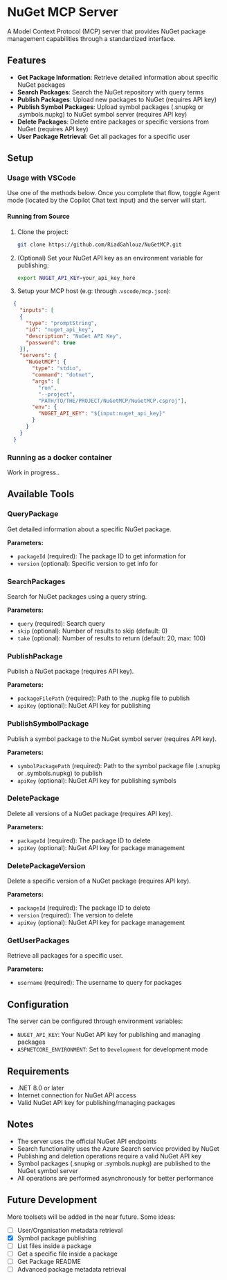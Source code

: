 # NuGet MCP Server

A Model Context Protocol (MCP) server that provides NuGet package management capabilities through a standardized interface.

## Features

- **Get Package Information**: Retrieve detailed information about specific NuGet packages
- **Search Packages**: Search the NuGet repository with query terms
- **Publish Packages**: Upload new packages to NuGet (requires API key)
- **Publish Symbol Packages**: Upload symbol packages (.snupkg or .symbols.nupkg) to NuGet symbol server (requires API key)
- **Delete Packages**: Delete entire packages or specific versions from NuGet (requires API key)
- **User Package Retrieval**: Get all packages for a specific user

## Setup
### Usage with VSCode
Use one of the methods below. Once you complete that flow, toggle Agent mode (located by the Copilot Chat text input) and the server will start.

#### Running from Source
1. Clone the project:
   ```bash
   git clone https://github.com/RiadGahlouz/NuGetMCP.git
   ```

1. (Optional) Set your NuGet API key as an environment variable for publishing:
   ```bash
   export NUGET_API_KEY=your_api_key_here
   ```

3. Setup your MCP host (e.g: through .`vscode/mcp.json`):
```json
  { 
    "inputs": [
    {
      "type": "promptString",
      "id": "nuget_api_key",
      "description": "NuGet API Key",
      "password": true
    }],
    "servers": {
      "NuGetMCP": {
        "type": "stdio",
        "command": "dotnet",
        "args": [
          "run",
          "--project",
          "PATH/TO/THE/PROJECT/NuGetMCP/NuGetMCP.csproj"],
        "env": {
          "NUGET_API_KEY": "${input:nuget_api_key}"
        }
      }
    }
  }
```
### Running as a docker container
Work in progress..

## Available Tools

### QueryPackage
Get detailed information about a specific NuGet package.

**Parameters:**
- `packageId` (required): The package ID to get information for
- `version` (optional): Specific version to get info for

### SearchPackages
Search for NuGet packages using a query string.

**Parameters:**
- `query` (required): Search query
- `skip` (optional): Number of results to skip (default: 0)
- `take` (optional): Number of results to return (default: 20, max: 100)

### PublishPackage
Publish a NuGet package (requires API key).

**Parameters:**
- `packageFilePath` (required): Path to the .nupkg file to publish
- `apiKey` (optional): NuGet API key for publishing

### PublishSymbolPackage
Publish a symbol package to the NuGet symbol server (requires API key).

**Parameters:**
- `symbolPackagePath` (required): Path to the symbol package file (.snupkg or .symbols.nupkg) to publish
- `apiKey` (optional): NuGet API key for publishing symbols

### DeletePackage
Delete all versions of a NuGet package (requires API key).

**Parameters:**
- `packageId` (required): The package ID to delete
- `apiKey` (optional): NuGet API key for package management

### DeletePackageVersion
Delete a specific version of a NuGet package (requires API key).

**Parameters:**
- `packageId` (required): The package ID to delete
- `version` (required): The version to delete
- `apiKey` (optional): NuGet API key for package management

### GetUserPackages
Retrieve all packages for a specific user.

**Parameters:**
- `username` (required): The username to query for packages

## Configuration

The server can be configured through environment variables:

- `NUGET_API_KEY`: Your NuGet API key for publishing and managing packages
- `ASPNETCORE_ENVIRONMENT`: Set to `Development` for development mode

## Requirements

- .NET 8.0 or later
- Internet connection for NuGet API access
- Valid NuGet API key for publishing/managing packages

## Notes

- The server uses the official NuGet API endpoints
- Search functionality uses the Azure Search service provided by NuGet
- Publishing and deletion operations require a valid NuGet API key
- Symbol packages (.snupkg or .symbols.nupkg) are published to the NuGet symbol server
- All operations are performed asynchronously for better performance

## Future Development
More toolsets will be added in the near future. Some ideas:
- [ ] User/Organisation metadata retrieval
- [x] Symbol package publishing
- [ ] List files inside a package
- [ ] Get a specific file inside a package
- [ ] Get Package README
- [ ] Advanced package metadata retrieval